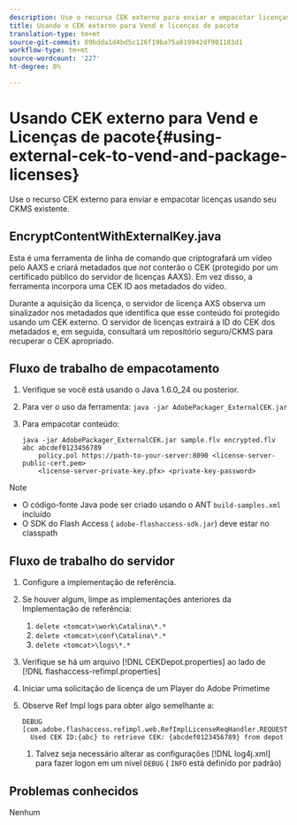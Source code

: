 ```yaml
---
description: Use o recurso CEK externo para enviar e empacotar licenças usando seu CKMS existente.
title: Usando o CEK externo para Vend e licenças de pacote
translation-type: tm+mt
source-git-commit: 89bdda1d4bd5c126f19ba75a819942df901183d1
workflow-type: tm+mt
source-wordcount: '227'
ht-degree: 0%

---
```



# Usando CEK externo para Vend e Licenças de pacote{#using-external-cek-to-vend-and-package-licenses}

Use o recurso CEK externo para enviar e empacotar licenças usando seu CKMS existente.

## EncryptContentWithExternalKey.java

Esta é uma ferramenta de linha de comando que criptografará um vídeo pelo AAXS e criará metadados que *not* conterão o CEK (protegido por um certificado público do servidor de licenças AAXS). Em vez disso, a ferramenta incorpora uma CEK ID aos metadados do vídeo.

Durante a aquisição da licença, o servidor de licença AXS observa um sinalizador nos metadados que identifica que esse conteúdo foi protegido usando um CEK externo. O servidor de licenças extrairá a ID do CEK dos metadados e, em seguida, consultará um repositório seguro/CKMS para recuperar o CEK apropriado.

## Fluxo de trabalho de empacotamento

1. Verifique se você está usando o Java 1.6.0_24 ou posterior.
1. Para ver o uso da ferramenta: `java -jar AdobePackager_ExternalCEK.jar`
1. Para empacotar conteúdo:

   ```
   java -jar AdobePackager_ExternalCEK.jar sample.flv encrypted.flv abc abcdef0123456789 
       policy.pol https://path-to-your-server:8090 <license-server-public-cert.pem> 
       <license-server-private-key.pfx> <private-key-password>
   ```

>[!NOTE]
>
>* O código-fonte Java pode ser criado usando o ANT `build-samples.xml` incluído
>* O SDK do Flash Access ( `adobe-flashaccess-sdk.jar`) deve estar no classpath

>



## Fluxo de trabalho do servidor

1. Configure a implementação de referência.
1. Se houver algum, limpe as implementações anteriores da Implementação de referência:

   1. `delete <tomcat>\work\Catalina\*.*`
   1. `delete <tomcat>\conf\Catalina\*.*`
   1. `delete <tomcat>\logs\*.*`

1. Verifique se há um arquivo [!DNL CEKDepot.properties] ao lado de [!DNL flashaccess-refimpl.properties]

1. Iniciar uma solicitação de licença de um Player do Adobe Primetime
1. Observe Ref Impl logs para obter algo semelhante a:

   ```
   DEBUG [com.adobe.flashaccess.refimpl.web.RefImplLicenseReqHandler.REQUESTS] 
     Used CEK ID:{abc} to retrieve CEK: {abcdef0123456789} from depot
   ```

   1. Talvez seja necessário alterar as configurações [!DNL log4j.xml] para fazer logon em um nível `DEBUG` ( `INFO` está definido por padrão)

## Problemas conhecidos

Nenhum
